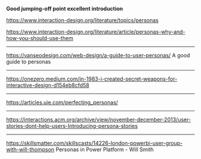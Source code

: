 **Good jumping-off point excellent introduction**

https://www.interaction-design.org/literature/topics/personas

https://www.interaction-design.org/literature/article/personas-why-and-how-you-should-use-them

---
https://vanseodesign.com/web-design/a-guide-to-user-personas/
A good guide to personas

---
https://onezero.medium.com/in-1983-i-created-secret-weapons-for-interactive-design-d154eb8cfd58

---
https://articles.uie.com/perfecting_personas/

---
https://interactions.acm.org/archive/view/november-december-2013/user-stories-dont-help-users-Introducing-persona-stories

---
https://skillsmatter.com/skillscasts/14226-london-powerbi-user-group-with-will-thompson
Personas in Power Platform - Will Smith